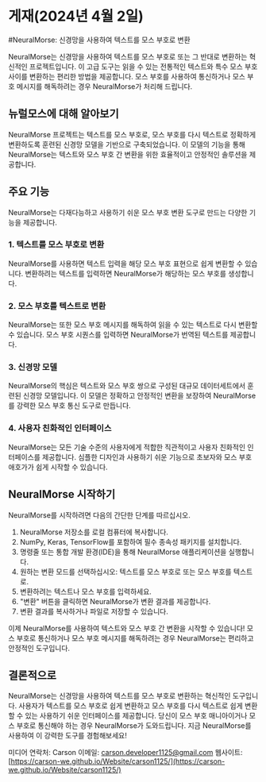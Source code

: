 # 게재(2024년 4월 2일)
#NeuralMorse: 신경망을 사용하여 텍스트를 모스 부호로 변환

NeuralMorse는 신경망을 사용하여 텍스트를 모스 부호로 또는 그 반대로 변환하는 혁신적인 프로젝트입니다. 이 고급 도구는 읽을 수 있는 전통적인 텍스트와 특수 모스 부호 사이를 변환하는 편리한 방법을 제공합니다. 모스 부호를 사용하여 통신하거나 모스 부호 메시지를 해독하려는 경우 NeuralMorse가 처리해 드립니다.

## 뉴럴모스에 대해 알아보기

NeuralMorse 프로젝트는 텍스트를 모스 부호로, 모스 부호를 다시 텍스트로 정확하게 변환하도록 훈련된 신경망 모델을 기반으로 구축되었습니다. 이 모델의 기능을 통해 NeuralMorse는 텍스트와 모스 부호 간 변환을 위한 효율적이고 안정적인 솔루션을 제공합니다.

## 주요 기능

NeuralMorse는 다재다능하고 사용하기 쉬운 모스 부호 변환 도구로 만드는 다양한 기능을 제공합니다.

### 1. 텍스트를 모스 부호로 변환
NeuralMorse를 사용하면 텍스트 입력을 해당 모스 부호 표현으로 쉽게 변환할 수 있습니다. 변환하려는 텍스트를 입력하면 NeuralMorse가 해당하는 모스 부호를 생성합니다.

### 2. 모스 부호를 텍스트로 변환
NeuralMorse는 또한 모스 부호 메시지를 해독하여 읽을 수 있는 텍스트로 다시 변환할 수 있습니다. 모스 부호 시퀀스를 입력하면 NeuralMorse가 번역된 텍스트를 제공합니다.

### 3. 신경망 모델
NeuralMorse의 핵심은 텍스트와 모스 부호 쌍으로 구성된 대규모 데이터세트에서 훈련된 신경망 모델입니다. 이 모델은 정확하고 안정적인 변환을 보장하여 NeuralMorse를 강력한 모스 부호 통신 도구로 만듭니다.

### 4. 사용자 친화적인 인터페이스
NeuralMorse는 모든 기술 수준의 사용자에게 적합한 직관적이고 사용자 친화적인 인터페이스를 제공합니다. 심플한 디자인과 사용하기 쉬운 기능으로 초보자와 모스 부호 애호가가 쉽게 시작할 수 있습니다.

## NeuralMorse 시작하기

NeuralMorse를 시작하려면 다음의 간단한 단계를 따르십시오.

1. NeuralMorse 저장소를 로컬 컴퓨터에 복사합니다.
2. NumPy, Keras, TensorFlow를 포함하여 필수 종속성 패키지를 설치합니다.
3. 명령줄 또는 통합 개발 환경(IDE)을 통해 NeuralMorse 애플리케이션을 실행합니다.
4. 원하는 변환 모드를 선택하십시오: 텍스트를 모스 부호로 또는 모스 부호를 텍스트로.
5. 변환하려는 텍스트나 모스 부호를 입력하세요.
6. "변환" 버튼을 클릭하면 NeuralMorse가 변환 결과를 제공합니다.
7. 변환 결과를 복사하거나 파일로 저장할 수 있습니다.

이제 NeuralMorse를 사용하여 텍스트와 모스 부호 간 변환을 시작할 수 있습니다! 모스 부호로 통신하거나 모스 부호 메시지를 해독하려는 경우 NeuralMorse는 편리하고 안정적인 도구입니다.

## 결론적으로

NeuralMorse는 신경망을 사용하여 텍스트를 모스 부호로 변환하는 혁신적인 도구입니다. 사용자가 텍스트를 모스 부호로 쉽게 변환하고 모스 부호를 다시 텍스트로 쉽게 변환할 수 있는 사용하기 쉬운 인터페이스를 제공합니다. 당신이 모스 부호 매니아이거나 모스 부호로 통신해야 하는 경우 NeuralMorse가 도와드립니다. 지금 NeuralMorse를 사용하여 이 강력한 도구를 경험해보세요!

미디어 연락처:
Carson
이메일: [carson.developer1125@gmail.com](mailto:carson.developer1125@gmail.com)
웹사이트: [https://carson-we.github.io/Website/carson1125/](https://carson-we.github.io/Website/carson1125/)
